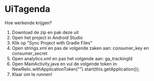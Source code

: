 UiTagenda
=========

Hoe werkende krijgen?

1. Download de zip en pak deze uit
2. Open het project in Android Studio
3. Klik op "Sync Project with Gradle Files"
4. Open strings.xml en pas de volgende zaken aan: consumer_key en consumer_secret
5. Open analytics.xml en pas het volgende aan: ga_trackingId
6. Open MainActivity.java en vul de volgende token in: NewRelic.withApplicationToken("").start(this.getApplication());
7. Klaar om te runnen!